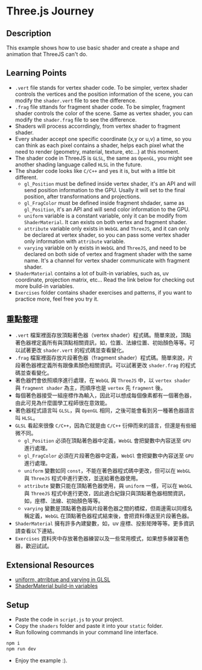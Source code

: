 # Three.js Journey

## Description

This example shows how to use basic shader and create a shape and animation that ThreeJS can't do.

## Learning Points

* `.vert` file stands for vertex shader code. To be simpler, vertex shader controls the vertices and the position information of the scene, you can modify the `shader.vert` file to see the difference.
* `.frag` file sttands for fragment shader code. To be simpler, fragment shader controls the color of the scene. Same as vertex shader, you can modify the `shader.frag` file to see the difference.
* Shaders will process accorrdingly, from vertex shader to fragment shader.
* Every shader accept one specific coordinate (x,y or u,v) a time, so you can think as each pixel contains a shader, helps each pixel what the need to render (geometry, material, texture, etc...) at this moment.
* The shader code in ThreeJS is `GLSL`, the same as `OpenGL`, you might see another shading language called `HLSL` in the future.
* The shader code looks like `C/C++` and yes it is, but with a little bit different.
    * `gl_Position` must be defined inside vertex shader, it's an API and will send position information to the GPU. Usally it will set to the final position, after transformations and projections.
    * `gl_FragColor` must be defined inside fragment shdader, same as `gl_Position`, it's an API and will send color information to the GPU.
    * `uniform` variable is a constant variable, only it can be modify from `ShaderMaterial`. It can exists on both vertex and fragment shader.
    * `attribute` variable only exists in `WebGL` and `ThreeJS`, and it can only be declared at vertex shader, so you can pass some vertex shader only information with `attribute` variable.
    * `varying` variable on ly exists in `WebGL` and `ThreeJS`, and need to be declared on both side of vertex and fragment shader with the same name. It's a channel for vertex shader communicate with fragment shader.
* `ShaderMaterial` contains a lot of built-in variables, such as, uv coordinate, projection matrix, etc... Read the link below for checking out more build-in variables.
* `Exercises` folder contains shader exercises and patterns, if you want to practice more, feel free you try it.

## 重點整理

* `.vert` 檔案裡面存放頂點著色器（vertex shader）程式碼。簡單來說，頂點著色器裡定義所有與頂點相關資訊，如，位置、法線位置、初始顏色等等。可以試著更改 `shader.vert` 的程式碼並查看變化。
* `.frag` 檔案裡面存放片段著色器（fragment shader）程式碼。簡單來說，片段著色器裡定義所有跟像素顏色相關資訊。可以試著更改 `shader.frag` 的程式碼並查看變化。
* 著色器們會依照順序進行處理，在 `WebGL` 與 `ThreeJS` 中，以 `vertex shader` 與 `fragment shader` 為主，而順序也是 `vertex` 先 `fragment` 後。
* 每個著色器接受一組座標作為輸入，因此可以想成每個像素都有一個著色器，由此可見為什麼圖學工程師很在意效能。
* 著色器程式語言叫 `GLSL`，與 `OpenGL` 相同，之後可能會看到另一種著色器語言叫 `HLSL`。
* `GLSL` 看起來很像 `C/C++`，因為它就是由 `C/C++` 衍伸而來的語言，但還是有些細微不同。
    * `gl_Position` 必須在頂點著色器中定義，`WebGL` 會把變數中內容送至 `GPU` 進行處理。
    * `gl_FragColor` 必須在片段著色器中定義，`WebGl` 會把變數中內容送至 `GPU` 進行處理。
    * `uniform` 變數如同 `const`，不能在著色器程式碼中更改，但可以在 `WebGL` 與 `ThreeJS` 程式中進行更改，並送給著色器使用。
    * `attribute` 變數只能在頂點著色器使用，與 `uniform` 一樣，可以在 `WebGL` 與 `ThreeJS` 程式中進行更改，因此適合紀錄只與頂點著色器相關資訊，如，座標、法線、初始顏色等等。
    * `varying` 變數是頂點著色器與片段著色器之間的橋樑，但兩邊需以同樣名稱定義，`WebGL` 在頂點著色器程式結束後，會把資料傳送至片段著色器。
* `ShaderMaterial` 擁有許多內建變數，如，uv 座標、投影矩陣等等。更多資訊請查看以下連結。
* `Exercises` 資料夾中存放著色器練習以及一些常用模式，如果想多練習著色器，歡迎試試。

## Extensional Resources

* [uniform, atrribtue and varying in GLSL](https://www.jianshu.com/p/eed3ebdad4fb)
* [ShaderMaterial build-in variables](https://threejs.org/docs/index.html?q=raw#api/en/renderers/webgl/WebGLProgram)

## Setup

* Paste the code in `script.js` to your project.
* Copy the `shaders` folder and paste it into your `static` folder.
* Run following commands in your command line interface.

```bash
npm i
npm run dev
```

* Enjoy the example :).
